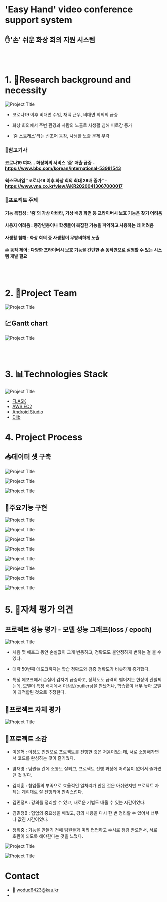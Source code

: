 # 'Easy Hand' video conference support system

## ✋'손' 쉬운 화상 회의 지원 시스템

<br>

</br>

# 1. 🧭Research background and necessity

![Project Title](img/선정이유사진01.png)

- 코로나19 이후 비대면 수업, 재택 근무, 비대면 회의의 급증

- 화상 회의에서 주변 환경과 사람의 노출로 사생활 침해 피로감 증가

- '줌 스트레스'라는 신조어 등장, 사생활 노출 문제 부각


### 📰참고기사

#### 코로나19 여파… 화상회의 서비스 '줌' 매출 급증 - https://www.bbc.com/korean/international-53981543

#### 웍스모바일 "코로나19 이후 화상 회의 최대 28배 증가" - https://www.yna.co.kr/view/AKR20200413067000017


### 🏴프로젝트 주제

#### 기능 복잡성 : '줌'의 가상 아바타, 가상 배경 화면 등 프라이버시 보호 기능은 찾기 어려움

#### 사용자 어려움 : 중장년층이나 학생들이 복잡한 기능을 파악하고 사용하는 데 어려움

#### 사생활 침해 : 화상 회의 중 사생활이 무방비하게 노출

#### 손 동작 제어 : 다양한 프라이버시 보호 기능을 간단한 손 동작만으로 실행할 수 있는 시스템 개발 필요

<br>

</br>

# 2. 🌝Project Team

![Project Title](img/팀역활01.png)

## 💹Gantt chart

![Project Title](img/일정간트차트01.png)

<br>

</br>

# 3. 📊Technologies Stack

![Project Title](img/기술스택01.png)

- [FLASK](https://flask.palletsprojects.com/en/3.0.x/)
- [AWS EC2](https://aws.amazon.com/ko/pm/ec2/?gclid=Cj0KCQjw2ou2BhCCARIsANAwM2Fvl1JEgLF-nt9pi6LoAAjTDbIZtSxlKan5_r2ELY6JUkk748ac8A0aAvxpEALw_wcB&trk=4c74fd91-5632-4f18-ac76-a6c66c92e185&sc_channel=ps&ef_id=Cj0KCQjw2ou2BhCCARIsANAwM2Fvl1JEgLF-nt9pi6LoAAjTDbIZtSxlKan5_r2ELY6JUkk748ac8A0aAvxpEALw_wcB:G:s&s_kwcid=AL!4422!3!477203497843!e!!g!!aws%20ec2!11549843702!111422708806) 
- [Android Studio](https://developer.android.com/studio?gad_source=1&gclid=Cj0KCQjw2ou2BhCCARIsANAwM2ElJwpX8AmXHdmDqeFXJeiNQMz6gyhSunPf7V0LzFr2tV11ZdIBClkaArGyEALw_wcB&gclsrc=aw.ds&hl=ko) 
- [Dlib](https://dlib.net/)

# 4. Project Process

## 📥데이터 셋 구축 
![Project Title](img/데이터셋구축00.png)

![Project Title](img/데이터셋구축01.png)

![Project Title](img/데이터셋구축02.png)

## 👋주요기능 구현

![Project Title](img/주요기능01.png)

![Project Title](img/주요기능02.png)

![Project Title](img/주요기능03.png)

![Project Title](img/주요기능04.png)

![Project Title](img/주요기능05.png)

![Project Title](img/주요기능06.png)

![Project Title](img/주요기능07.png)

![Project Title](img/주요기능08.png)

# 5. 👧자체 평가 의견

## 프로젝트 성능 평가 - 모델 성능 그래프(loss / epoch)
![Project Title](img/프로젝트성능평가.png)

- 처음 몇 에포크 동안 손실값이 크게 변동하고, 정확도도 불안정하게 변하는 걸 볼 수 있다.

- 대략 50번째 에포크까지는 학습 정확도와 검증 정확도가 비슷하게 증가했다.

- 특정 에포크에서 손실이 갑자기 급증하고, 정확도도 급격히 떨어지는 현상이 관찰되는데, 모델이 특정 배치에서 이상값(outliers)을 만났거나, 학습률이 너무 높아 모델이 과적합된 것으로 추정한다.

## 📑프로젝트 자체 평가
![Project Title](img/프로젝트자체평가.png)

## 🎇프로젝트 소감

- 이윤혁 : 이정도 인원으로 프로젝트를 진행한 것은 처음이었는데, 서로 소통해가면서 코드를 완성하는 것이 즐거웠다.
  
- 염재영 : 팀원들 간에 소통도 잘되고, 프로젝트 진행 과정에 어려움이 없어서 즐거웠던 것 같다.
  
- 김지훈 : 협업툴의 부족으로 효율적인 일처리가 안된 것은 아쉬웠지만 프로젝트 자체는 계획대로 잘 진행되어 만족스럽다.
  
- 김민정A : 강의를 정리할 수 있고, 새로운 기법도 배울 수 있는 시간이었다.

- 김민정B : 협업의 중요성을 배웠고, 강의 내용을 다시 한 번 정리할 수 있어서 너무나 값진 시간이었다.
  
- 정희중 : 기능을 만들기 전에 팀원들과 미리 협업하고 수시로 점검 받으면서, 서로 호환이 되도록 해야한다는 것을 느꼈다.


![Project Title](img/어플리케이션설명03.png)

![Project Title](img/어플리케이션설명04.png)


# Contact
- 📧 wodud6423@kau.kr
- 


